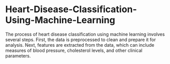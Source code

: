 # Heart-Disease-Classification-Using-Machine-Learning
The process of heart disease classification using machine learning involves several steps. First, the data is preprocessed to clean and prepare it for analysis. Next, features are extracted from the data, which can include measures of blood pressure, cholesterol levels, and other clinical parameters.
